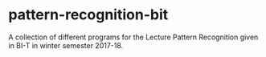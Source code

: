 # pattern-recognition-bit
A collection of different programs for the Lecture Pattern Recognition given in BI-T in winter semester 2017-18.

